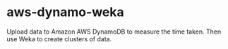 # aws-dynamo-weka
Upload data to Amazon AWS DynamoDB to measure the time taken. Then use Weka to create clusters of data.
